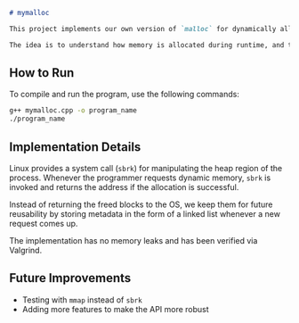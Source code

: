 ````markdown
# mymalloc

This project implements our own version of `malloc` for dynamically allocating memory, instead of using the API provided by the C library.

The idea is to understand how memory is allocated during runtime, and the implementation does exactly that with no additional features.
````
## How to Run

To compile and run the program, use the following commands:

```bash
g++ mymalloc.cpp -o program_name
./program_name
````

## Implementation Details

Linux provides a system call (`sbrk`) for manipulating the heap region of the process. Whenever the programmer requests dynamic memory, `sbrk` is invoked and returns the address if the allocation is successful.

Instead of returning the freed blocks to the OS, we keep them for future reusability by storing metadata in the form of a linked list whenever a new request comes up.

The implementation has no memory leaks and has been verified via Valgrind.

## Future Improvements

* Testing with `mmap` instead of `sbrk`
* Adding more features to make the API more robust
